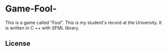 # Game-Fool-
This is a game called "Fool".
This is my student's record at the University.
It is written in C ++ with SFML library.

<h2>License</h2>
